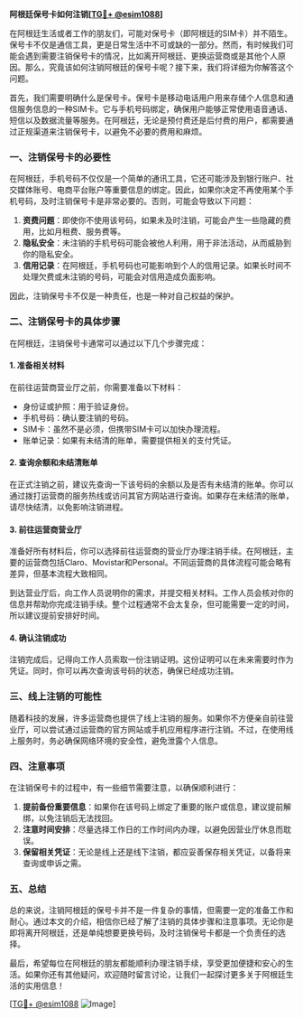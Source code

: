 **阿根廷保号卡如何注销[[TG💪+ @esim1088](https://t.me/s/esim1088)]**

在阿根廷生活或者工作的朋友们，可能对保号卡（即阿根廷的SIM卡）并不陌生。保号卡不仅是通信工具，更是日常生活中不可或缺的一部分。然而，有时候我们可能会遇到需要注销保号卡的情况，比如离开阿根廷、更换运营商或是其他个人原因。那么，究竟该如何注销阿根廷的保号卡呢？接下来，我们将详细为你解答这个问题。

首先，我们需要明确什么是保号卡。保号卡是移动电话用户用来存储个人信息和通信服务信息的一种SIM卡。它与手机号码绑定，确保用户能够正常使用语音通话、短信以及数据流量等服务。在阿根廷，无论是预付费还是后付费的用户，都需要通过正规渠道来注销保号卡，以避免不必要的费用和麻烦。

### **一、注销保号卡的必要性**

在阿根廷，手机号码不仅仅是一个简单的通讯工具，它还可能涉及到银行账户、社交媒体账号、电商平台账户等重要信息的绑定。因此，如果你决定不再使用某个手机号码，及时注销保号卡是非常必要的。否则，可能会导致以下问题：

1. **资费问题**：即使你不使用该号码，如果未及时注销，可能会产生一些隐藏的费用，比如月租费、服务费等。
2. **隐私安全**：未注销的手机号码可能会被他人利用，用于非法活动，从而威胁到你的隐私安全。
3. **信用记录**：在阿根廷，手机号码也可能影响到个人的信用记录。如果长时间不处理欠费或未注销的号码，可能会对信用造成负面影响。

因此，注销保号卡不仅是一种责任，也是一种对自己权益的保护。

### **二、注销保号卡的具体步骤**

在阿根廷，注销保号卡通常可以通过以下几个步骤完成：

#### **1. 准备相关材料**

在前往运营商营业厅之前，你需要准备以下材料：
- 身份证或护照：用于验证身份。
- 手机号码：确认要注销的号码。
- SIM卡：虽然不是必须，但携带SIM卡可以加快办理流程。
- 账单记录：如果有未结清的账单，需要提供相关的支付凭证。

#### **2. 查询余额和未结清账单**

在正式注销之前，建议先查询一下该号码的余额以及是否有未结清的账单。你可以通过拨打运营商的服务热线或访问其官方网站进行查询。如果存在未结清的账单，请尽快结清，以免影响注销进程。

#### **3. 前往运营商营业厅**

准备好所有材料后，你可以选择前往运营商的营业厅办理注销手续。在阿根廷，主要的运营商包括Claro、Movistar和Personal。不同运营商的具体流程可能会略有差异，但基本流程大致相同。

到达营业厅后，向工作人员说明你的需求，并提交相关材料。工作人员会核对你的信息并帮助你完成注销手续。整个过程通常不会太复杂，但可能需要一定的时间，所以建议提前安排好时间。

#### **4. 确认注销成功**

注销完成后，记得向工作人员索取一份注销证明。这份证明可以在未来需要时作为凭证。同时，你可以再次查询该号码的状态，确保已经成功注销。

### **三、线上注销的可能性**

随着科技的发展，许多运营商也提供了线上注销的服务。如果你不方便亲自前往营业厅，可以尝试通过运营商的官方网站或手机应用程序进行注销。不过，在使用线上服务时，务必确保网络环境的安全性，避免泄露个人信息。

### **四、注意事项**

在注销保号卡的过程中，有一些细节需要注意，以确保顺利进行：

1. **提前备份重要信息**：如果你在该号码上绑定了重要的账户或信息，建议提前解绑，以免注销后无法找回。
2. **注意时间安排**：尽量选择工作日的工作时间内办理，以避免因营业厅休息而耽误。
3. **保留相关凭证**：无论是线上还是线下注销，都应妥善保存相关凭证，以备将来查询或申诉之需。

### **五、总结**

总的来说，注销阿根廷的保号卡并不是一件复杂的事情，但需要一定的准备工作和耐心。通过本文的介绍，相信你已经了解了注销的具体步骤和注意事项。无论你是即将离开阿根廷，还是单纯想要更换号码，及时注销保号卡都是一个负责任的选择。

最后，希望每位在阿根廷的朋友都能顺利办理注销手续，享受更加便捷和安心的生活。如果你还有其他疑问，欢迎随时留言讨论，让我们一起探讨更多关于阿根廷生活的实用信息！

[[TG💪+ @esim1088](https://t.me/s/esim1088) ![Image](https://i.postimg.cc/4NQfJmqS/Snipaste-2025-05-13-00-14-12.png)]